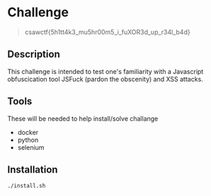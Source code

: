 # Challenge

> csawctf{5h1tt4k3_mu5hr00m5_i_fuXOR3d_up_r34l_b4d}

## Description

This challenge is intended to test one's familiarity with a Javascript obfuscication tool JSFuck (pardon the obscenity) and XSS attacks.

## Tools

These will be needed to help install/solve challange

- docker
- python
- selenium

## Installation

```bash
./install.sh
```

